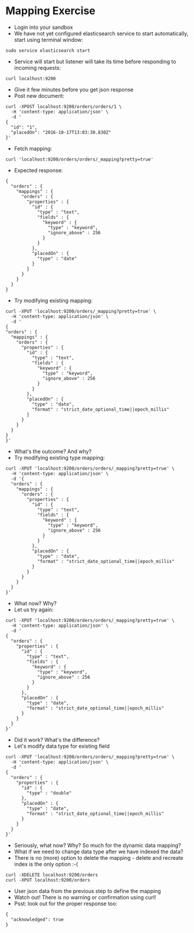 # Mapping Exercise #

* Login into your sandbox
* We have not yet configured elasticsearch service to start automatically, start using terminal window:
```
sudo service elasticsearch start
```
* Service will start but listener will take its time before responding to incoming requests:
```
curl localhost:9200
```
* Give it few minutes before you get json response
* Post new document:
```
curl -XPOST localhost:9200/orders/orders/1 \
  -H 'content-type: application/json' \
  -d '
{
  "id": "1", 
  "placedOn": "2016-10-17T13:03:30.830Z"
}'
```
* Fetch mapping:
```
curl 'localhost:9200/orders/orders/_mapping?pretty=true'
```
* Expected response:
```
{
  "orders" : {
    "mappings" : {
      "orders" : {
        "properties" : {
          "id" : {
            "type" : "text",
            "fields" : {
              "keyword" : {
                "type" : "keyword",
                "ignore_above" : 256
              }
            }
          },
          "placedOn" : {
            "type" : "date"
          }
        }
      }
    }
  }
}
```
* Try modifying existing mapping:
```
curl -XPUT 'localhost:9200/orders/_mapping?pretty=true' \
  -H 'content-type: application/json' \
  -d '
{
"orders" : {
  "mappings" : {
    "orders" : {
      "properties" : {
        "id" : {
          "type" : "text",
          "fields" : {
            "keyword" : {
              "type" : "keyword",
              "ignore_above" : 256
            }
          }
        },
        "placedOn" : {
          "type" : "date",
          "format" : "strict_date_optional_time||epoch_millis"
        }
      }
    }
  }
}
}'
```
* What's the outcome? And why?
* Try modifying existing type mapping:
```
curl -XPUT 'localhost:9200/orders/orders/_mapping?pretty=true' \
  -H 'content-type: application/json' \
  -d '{
  "orders" : {
    "mappings" : {
      "orders" : {
        "properties" : {
          "id" : {
            "type" : "text",
            "fields" : {
              "keyword" : {
                "type" : "keyword",
                "ignore_above" : 256
              }
            }
          },
          "placedOn" : {
            "type" : "date",
            "format" : "strict_date_optional_time||epoch_millis"
          }
        }
      }
    }
  }
}'
```
* What now? Why?
* Let us try again:
```
curl -XPUT 'localhost:9200/orders/orders/_mapping?pretty=true' \
  -H 'content-type: application/json' \
  -d '
{
  "orders" : {
    "properties" : {
      "id" : {
        "type" : "text",
        "fields" : {
          "keyword" : {
            "type" : "keyword",
            "ignore_above" : 256
          }
        }
      },
      "placedOn" : {
        "type" : "date",
        "format" : "strict_date_optional_time||epoch_millis"
      }
    }
  }
}'
```
* Did it work? What's the difference?
* Let's modify data type for existing field
```
curl -XPUT 'localhost:9200/orders/orders/_mapping?pretty=true' \
  -H 'content-type: application/json' \
  -d '
{
  "orders" : {
    "properties" : {
      "id" : {
        "type" : "double"
      },
      "placedOn" : {
        "type" : "date",
        "format" : "strict_date_optional_time||epoch_millis"
      }
    }
  }
}'
```
* Seriously, what now? Why? So much for the dynamic data mapping?
* What if we need to change data type after we have indexed the data?
* There is no (more) option to delete the mapping - delete and recreate index is the only option :-(
```
curl -XDELETE localhost:9200/orders
curl -XPUT localhost:9200/orders
```
* User json data from the previous step to define the mapping
* Watch out! There is no warning or confirmation using curl!
* Psst: look out for the proper response too:
```
{
  "acknowledged": true
}
```



